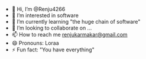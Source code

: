 - 👋 Hi, I’m @Renju4266
- 👀 I’m interested in software
- 🌱 I’m currently learning "the huge chain of software"
- 💞️ I’m looking to collaborate on ...
- 📫 How to reach me renjukarmakar@gmail.com
- 😄 Pronouns: Loraa
- ⚡ Fun fact: "You have everything"

<!---
Renju4266/Renju4266 is a ✨ special ✨ repository because its `README.md` (this file) appears on your GitHub profile.
You can click the Preview link to take a look at your changes.
--->

